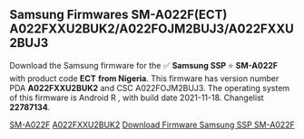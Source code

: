 <h2>Samsung Firmwares SM-A022F(ECT) A022FXXU2BUK2/A022FOJM2BUJ3/A022FXXU2BUJ3</h2>
Download the Samsung firmware for the ✅ <strong>Samsung SSP </strong> ⭐ <strong>SM-A022F</strong> with product code <strong>ECT</strong> <strong> from Nigeria</strong>. This firmware has version number PDA <strong>A022FXXU2BUK2</strong> and CSC A022FOJM2BUJ3. The operating system of this firmware is Android R , with build date 2021-11-18. Changelist <strong>22787134</strong>.


[SM-A022F](https://samfirm.shop/samsung/model/SM-A022F)
[A022FXXU2BUK2](https://samfirm.shop/samsung/pda/A022FXXU2BUK2)
[Download Firmware Samsung SSP SM-A022F](https://samfirm.shop/samsung/firmware/475384)
